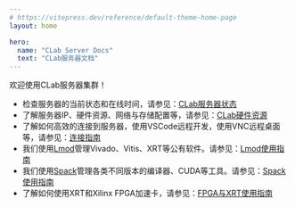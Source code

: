 ```yaml
---
# https://vitepress.dev/reference/default-theme-home-page
layout: home

hero:
  name: "CLab Server Docs"
  text: "CLab服务器文档"
---
```


欢迎使用CLab服务器集群！

- 检查服务器的当前状态和在线时间，请参见：[CLab服务器状态](./02.server-status.md)
- 了解服务器IP、硬件资源、网络与存储配置等，请参见：[CLab硬件资源](./01.hardware-resources.md)
- 了解如何高效的连接到服务器，使用VSCode远程开发，使用VNC远程桌面等，请参见：[连接指南](./userguide/connection.md)
- 我们使用[Lmod](https://lmod.readthedocs.io/en/latest/)管理Vivado、Vitis、XRT等公有软件。请参见：[Lmod使用指南](./userguide/lmod.md)
- 我们使用[Spack](https://github.com/spack/spack)管理各类不同版本的编译器、CUDA等工具。请参见：[Spack使用指南](./userguide/spack.md)
- 了解如何使用XRT和Xilinx FPGA加速卡，请参见：[FPGA与XRT使用指南](./userguide/fpga.md)
